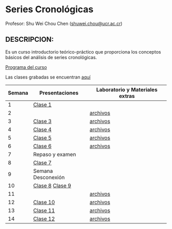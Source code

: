 # Series Cronológicas

Profesor: Shu Wei Chou Chen (<shuwei.chou@ucr.ac.cr>)

## DESCRIPCION:

Es un curso introductorio teórico-práctico que proporciona los conceptos
básicos del análisis de series cronológicas.

[Programa del
curso](https://shuwei325.github.io/SP1633-II21/SP1633-programa.pdf)

Las clases grabadas se encuentran
[aquí](https://youtube.com/playlist?list=PL81c0Y-B3uz1yxyVnlg1khPYWStQ9tgbl)

| Semana | Presentaciones                                                                                                                  | Laboratorio y Materiales extras                                  |
|--------|---------------------------------------------------------------------------------------------------------------------------------|------------------------------------------------------------------|
| 1      | [Clase 1](https://shuwei325.github.io/SP1633-II21/clase-1.html)                                                                 |                                                                  |
| 2      |                                                                                                                                 | [archivos](https://shuwei325.github.io/SP1633-II21/clase-2.rar)  |
| 3      | [Clase 3](https://shuwei325.github.io/SP1633-II21/clase-3.html)                                                                 | [archivos](https://shuwei325.github.io/SP1633-II21/clase-3.rar)  |
| 4      | [Clase 4](https://shuwei325.github.io/SP1633-II21/clase-4.html)                                                                 | [archivos](https://shuwei325.github.io/SP1633-II21/clase-4.rar)  |
| 5      | [Clase 5](https://shuwei325.github.io/SP1633-II21/clase-5.html)                                                                 | [archivos](https://shuwei325.github.io/SP1633-II21/clase-5.rar)  |
| 6      | [Clase 6](https://shuwei325.github.io/SP1633-II21/clase-6.html)                                                                 | [archivos](https://shuwei325.github.io/SP1633-II21/clase-6.rar)  |
| 7      | Repaso y examen                                                                                                                 |                                                                  |
| 8      | [Clase 7](https://shuwei325.github.io/SP1633-II21/clase-7.html)                                                                 |                                                                  |
| 9      | Semana Desconexión                                                                                                              |                                                                  |
| 10     | [Clase 8](https://shuwei325.github.io/SP1633-II21/clase-8.html) [Clase 9](https://shuwei325.github.io/SP1633-II21/clase-9.html) |                                                                  |
| 11     |                                                                                                                                 | [archivos](https://shuwei325.github.io/SP1633-II21/clase-9.rar)  |
| 12     | [Clase 10](https://shuwei325.github.io/SP1633-II21/clase-10.html)                                                               | [archivos](https://shuwei325.github.io/SP1633-II21/clase-10.rar) |
| 13     | [Clase 11](https://shuwei325.github.io/SP1633-II21/clase-11.html)                                                               | [archivos](https://shuwei325.github.io/SP1633-II21/clase-11.rar) |
| 14     | [Clase 12](https://shuwei325.github.io/SP1633-II21/clase-12.html)                                                               | [archivos](https://shuwei325.github.io/SP1633-II21/clase-12.rar) |
